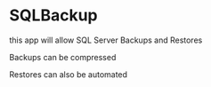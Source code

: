 SQLBackup
=========

this app will allow SQL Server Backups and Restores

Backups can be compressed

Restores can also be automated 

